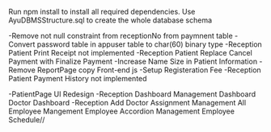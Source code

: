 Run npm install to install all required dependencies.
Use AyuDBMSStructure.sql to create the whole database schema

-Remove not null constraint from receptionNo from paymnent table
-Convert password table in appuser table to char(60) binary type
-Reception Patient Print Receipt not implemented
-Reception Patient Replace Cancel Payment with Finalize Payment
-Increase Name Size in Patient Information
-Remove ReportPage copy Front-end js 
-Setup Registeration Fee
-Reception Patient Payment History not implemented

-PatientPage UI Redesign
-Reception Dashboard
Management Dashboard
Doctor Dashboard
-Reception Add Doctor Assignment
Management All Employee
Mangement Employee Accordion
Management Employee Schedule//